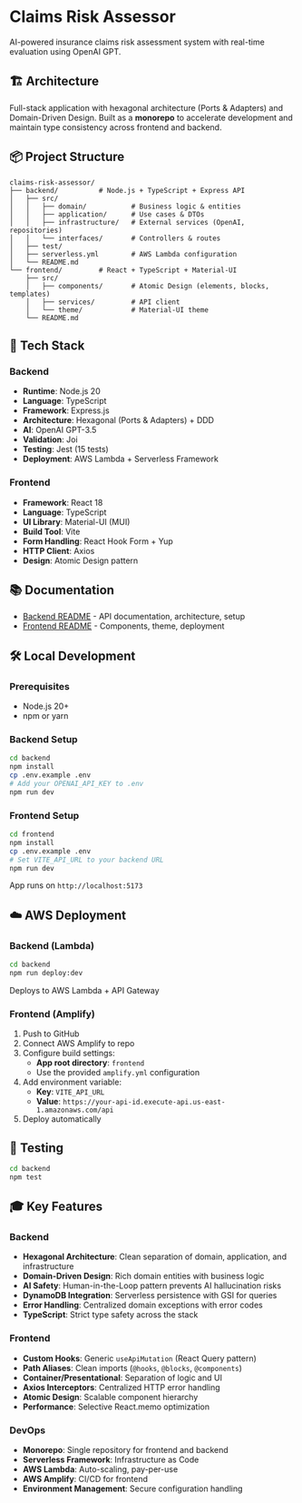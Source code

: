 # Claims Risk Assessor

AI-powered insurance claims risk assessment system with real-time evaluation using OpenAI GPT.

## 🏗️ Architecture

Full-stack application with hexagonal architecture (Ports & Adapters) and Domain-Driven Design. Built as a **monorepo** to accelerate development and maintain type consistency across frontend and backend.

## 📦 Project Structure

```
claims-risk-assessor/
├── backend/          # Node.js + TypeScript + Express API
│   ├── src/
│   │   ├── domain/           # Business logic & entities
│   │   ├── application/      # Use cases & DTOs
│   │   ├── infrastructure/   # External services (OpenAI, repositories)
│   │   └── interfaces/       # Controllers & routes
│   ├── test/
│   ├── serverless.yml        # AWS Lambda configuration
│   └── README.md
└── frontend/         # React + TypeScript + Material-UI
    ├── src/
    │   ├── components/       # Atomic Design (elements, blocks, templates)
    │   ├── services/         # API client
    │   └── theme/            # Material-UI theme
    └── README.md
```

## 🚀 Tech Stack

### Backend
- **Runtime**: Node.js 20
- **Language**: TypeScript
- **Framework**: Express.js
- **Architecture**: Hexagonal (Ports & Adapters) + DDD
- **AI**: OpenAI GPT-3.5
- **Validation**: Joi
- **Testing**: Jest (15 tests)
- **Deployment**: AWS Lambda + Serverless Framework

### Frontend
- **Framework**: React 18
- **Language**: TypeScript
- **UI Library**: Material-UI (MUI)
- **Build Tool**: Vite
- **Form Handling**: React Hook Form + Yup
- **HTTP Client**: Axios
- **Design**: Atomic Design pattern

## 📚 Documentation

- [Backend README](./backend/README.md) - API documentation, architecture, setup
- [Frontend README](./frontend/README.md) - Components, theme, deployment

## 🛠️ Local Development

### Prerequisites
- Node.js 20+
- npm or yarn

### Backend Setup
```bash
cd backend
npm install
cp .env.example .env
# Add your OPENAI_API_KEY to .env
npm run dev
```

### Frontend Setup
```bash
cd frontend
npm install
cp .env.example .env
# Set VITE_API_URL to your backend URL
npm run dev
```

App runs on `http://localhost:5173`

## ☁️ AWS Deployment

### Backend (Lambda)
```bash
cd backend
npm run deploy:dev
```

Deploys to AWS Lambda + API Gateway

### Frontend (Amplify)
1. Push to GitHub
2. Connect AWS Amplify to repo
3. Configure build settings:
   - **App root directory**: `frontend`
   - Use the provided `amplify.yml` configuration
4. Add environment variable:
   - **Key**: `VITE_API_URL`
   - **Value**: `https://your-api-id.execute-api.us-east-1.amazonaws.com/api`
5. Deploy automatically

## 🧪 Testing

```bash
cd backend
npm test
```

## 🎓 Key Features

### Backend
- **Hexagonal Architecture**: Clean separation of domain, application, and infrastructure
- **Domain-Driven Design**: Rich domain entities with business logic
- **AI Safety**: Human-in-the-Loop pattern prevents AI hallucination risks
- **DynamoDB Integration**: Serverless persistence with GSI for queries
- **Error Handling**: Centralized domain exceptions with error codes
- **TypeScript**: Strict type safety across the stack

### Frontend
- **Custom Hooks**: Generic `useApiMutation` (React Query pattern)
- **Path Aliases**: Clean imports (`@hooks`, `@blocks`, `@components`)
- **Container/Presentational**: Separation of logic and UI
- **Axios Interceptors**: Centralized HTTP error handling
- **Atomic Design**: Scalable component hierarchy
- **Performance**: Selective React.memo optimization

### DevOps
- **Monorepo**: Single repository for frontend and backend
- **Serverless Framework**: Infrastructure as Code
- **AWS Lambda**: Auto-scaling, pay-per-use
- **AWS Amplify**: CI/CD for frontend
- **Environment Management**: Secure configuration handling

